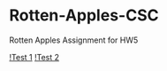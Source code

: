 # Rotten-Apples-CSC
Rotten Apples Assignment for HW5



[!Test 1](https://github.com/TylerGeiger513/Rotten-Apples-CSC/assets/124940675/a17a6f39-bc60-44b3-9ea6-06a47d1479af)
[!Test 2](https://github.com/TylerGeiger513/Rotten-Apples-CSC/assets/124940675/95d8fcde-a190-4ec9-b401-9ed9a96249d7)

